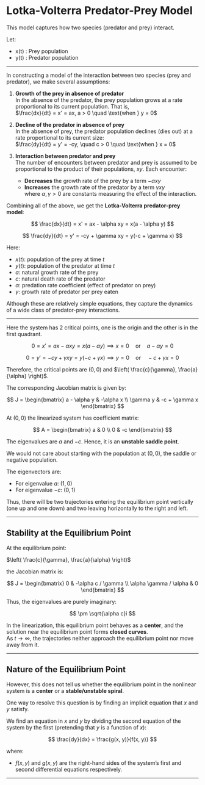 # Lotka-Volterra Predator-Prey Model

This model captures how two species (predator and prey) interact.

Let:
-  x(t) \: Prey population
-  y(t) \: Predator population

---

In constructing a model of the interaction between two species (prey and predator), we make several assumptions:

1. **Growth of the prey in absence of predator**  
   In the absence of the predator, the prey population grows at a rate proportional to its current population. That is,  
   $\frac{dx}{dt} = x' = ax, a > 0 
   \quad \text{when } y = 0$
   

3. **Decline of the predator in absence of prey**  
   In the absence of prey, the predator population declines (dies out) at a rate proportional to its current size:  
   $\frac{dy}{dt} = y' = -cy, \quad c > 0 \quad \text{when } x = 0$

4. **Interaction between predator and prey**  
   The number of encounters between predator and prey is assumed to be proportional to the product of their populations, $xy$. Each encounter:
   - **Decreases** the growth rate of the prey by a term $-\alpha xy$
   - **Increases** the growth rate of the predator by a term $\gamma xy$  
   where $\alpha, \gamma > 0$ are constants measuring the effect of the interaction.

Combining all of the above, we get the **Lotka-Volterra predator-prey model**:

$$
\frac{dx}{dt} = x' = ax - \alpha xy = x(a - \alpha y)
$$

$$
\frac{dy}{dt} = y' = -cy + \gamma xy = y(-c + \gamma x)
$$

Here:
- $x(t)$: population of the prey at time $t$
- $y(t)$: population of the predator at time $t$
- $a$: natural growth rate of the prey
- $c$: natural death rate of the predator
- $\alpha$: predation rate coefficient (effect of predator on prey)
- $\gamma$: growth rate of predator per prey eaten

Although these are relatively simple equations, they capture the dynamics of a wide class of predator-prey interactions.

---

Here the system has 2 critical points, one is the origin and the other is in the first quadrant.

$$
0 = x' = ax - \alpha xy = x(a - \alpha y) \implies x = 0 \quad \text{or} \quad a - \alpha y = 0
$$

$$
0 = y' = -cy + \gamma xy = y(-c + \gamma x) \implies y = 0 \quad \text{or} \quad -c + \gamma x = 0
$$

Therefore, the critical points are $(0,0)$ and $\left( \frac{c}{\gamma}, \frac{a}{\alpha} \right)$.

The corresponding Jacobian matrix is given by:

$$
J = 
\begin{bmatrix}
a - \alpha y & -\alpha x \\
\gamma y & -c + \gamma x
\end{bmatrix}
$$

At $(0,0)$ the linearized system has coefficient matrix:

$$
A = 
\begin{bmatrix}
a & 0 \\
0 & -c
\end{bmatrix}
$$

The eigenvalues are $a$ and $-c$. Hence, it is an **unstable saddle point**.

We would not care about starting with the population at $(0,0)$, the saddle or negative population. 

The eigenvectors are:

- For eigenvalue $a$: $(1,0)$
- For eigenvalue $-c$: $(0,1)$

Thus, there will be two trajectories entering the equilibrium point vertically (one up and one down) and two leaving horizontally to the right and left.

---
## Stability at the Equilibrium Point

At the equilibrium point:


$\left( \frac{c}{\gamma}, \frac{a}{\alpha} \right)$


the Jacobian matrix is:


$$
J = \begin{bmatrix}
0 & -\alpha c / \gamma \\
\alpha \gamma / \alpha & 0
\end{bmatrix}
$$


Thus, the eigenvalues are purely imaginary:


$$
\pm \sqrt{\alpha c}i
$$

In the linearization, this equilibrium point behaves as a **center**, and the solution near the equilibrium point forms **closed curves**.  
As $t \to \infty$, the trajectories neither approach the equilibrium point nor move away from it.

---

## Nature of the Equilibrium Point

However, this does not tell us whether the equilibrium point in the nonlinear system is a **center** or a **stable/unstable spiral**.

One way to resolve this question is by finding an implicit equation that $x$ and $y$ satisfy.

We find an equation in $x$ and $y$ by dividing the second equation of the system by the first (pretending that $y$ is a function of $x$):


$$
\frac{dy}{dx} = \frac{g(x, y)}{f(x, y)}
$$

where:

- $f(x, y)$ and $g(x, y)$ are the right-hand sides of the system’s first and second differential equations respectively.

---
